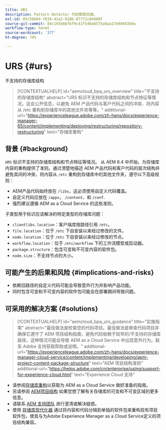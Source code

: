 ```yaml
---
title: URS
description: Pattern Detector 代码帮助页面。
exl-id: 05c5b664-f034-42a2-918b-07772c8d480f
source-git-commit: 84c193b66fbf9c41f546e8575a0aa17e94043b9a
workflow-type: tm+mt
source-wordcount: '377'
ht-degree: 74%

---
```


# URS {#urs}

不支持的存储库结构

>[!CONTEXTUALHELP]
>id="aemcloud_bpa_urs_overview"
>title="不支持的存储库结构"
>abstract="URS 标识不支持的存储库结构和节点特征等情况。这会公开信息，以避免 AEM 产品代码与客户代码之间的冲突、将内容从 /etc 重构到存储库中的其他文件夹等等。"
>additional-url="https://experienceleague.adobe.com/zh-hans/docs/experience-manager-65/content/implementing/deploying/restructuring/repository-restructuring" text="存储库重构"

## 背景 {#background}

`URS`  标识不支持的存储库结构和节点特征等情况。 从 AEM 6.4 中开始，为存储库内容的重构提供了准则。通过清楚地描述 AEM 产品代码和客户代码的层次结构并避免其间的冲突、将内容从 `/etc` 重构到存储库中的其他文件夹，遵守以下高级规则：

* AEM产品代码始终放在 `/libs`，这必须使用自定义代码覆盖。
* 自定义代码应放在 `/apps`， `/content`、和 `/conf`.
* 强烈建议遵循 AEM as a Cloud Service 的这些准则。

子类型用于标识应该解决的特定类型的存储库问题：

* `clientlibs.location`：客户端库按路径引用 `/etc`。
* `file.location`：位于 `/etc` 下自安装以来经过修改的文件。
* `node.location`：位于 `/etc` 下自安装以来经过修改的节点。
* `workflow.location`：位于 `/etc/workflow` 下的工作流模型或启动器。
* `package.structure`：包含可变和不可变内容的软件包。
* `node.size`：不支持节点的大小。

## 可能产生的后果和风险 {#implications-and-risks}

* 依赖旧路径的自定义代码可能会导致意外行为并影响产品功能。
* 同时包含可变和不可变内容的软件包可能会在部署期间导致问题。

## 可采用的解决方案 {#solutions}

>[!CONTEXTUALHELP]
>id="aemcloud_bpa_urs_guidance"
>title="实施指南"
>abstract="最佳做法是检查您的代码项目。最佳做法是审查代码项目并确保它遵守了 AEM 项目结构指南，避免代码依赖于较早的/不支持的存储库路径，这种情况可能会导致 AEM as a Cloud Service 中出现意外行为。联系 Adobe 支持获取帮助或说明。"
>additional-url="https://experienceleague.adobe.com/zh-hans/docs/experience-manager-cloud-service/content/implementing/developing/aem-project-content-package-structure" text="AEM 项目结构准则"
>additional-url="https://helpx.adobe.com/cn/enterprise/using/support-for-experience-cloud.html" text="Experience Cloud 支持"

* 请参阅[存储库重构](https://experienceleague.adobe.com/zh-hans/docs/experience-manager-65/content/implementing/deploying/restructuring/repository-restructuring)以获取为 AEM as a Cloud Service 做好准备的指南。
* 另请参阅 [AEM项目结构](https://experienceleague.adobe.com/zh-hans/docs/experience-manager-cloud-service/content/implementing/developing/aem-project-content-package-structure) 如果您想了解有关存储库的可变和不可变区域的更多信息。
* 请联系 [AEM 支持团队](https://helpx.adobe.com/cn/enterprise/using/support-for-experience-cloud.html) 进行澄清或解决疑惑。
* 使用 [存储库现代化器](https://experienceleague.adobe.com/en/docs/experience-manager-cloud-service/content/migration-journey/refactoring-tools/repo-modernizer#refactoring-tools) 通过将内容和代码分隔到单独的软件包来重构现有项目软件包，使其与为Adobe Experience Manager as a Cloud Service定义的项目结构兼容。

